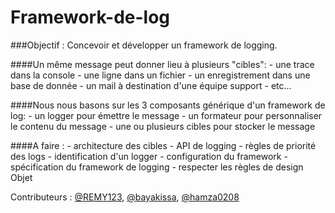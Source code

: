 # Framework-de-log

###Objectif : Concevoir et développer un framework de logging.

####Un même message peut donner lieu à plusieurs "cibles":
    - une trace dans la console
    - une ligne dans un fichier
    - un enregistrement dans une base de donnée
    - un mail à destination d'une équipe support
    - etc...
    
####Nous nous basons sur les 3 composants générique d'un framework de log:
    - un logger pour émettre le message
    - un formateur pour personnaliser le contenu du message
    - une ou plusieurs cibles pour stocker le message
    
####A faire : 
    - architecture des cibles
    - API de logging
    - règles de priorité des logs
    - identification d'un logger
    - configuration du framework
    - spécification du framework de logging
    - respecter les règles de design Objet


Contributeurs : [@REMY123](https://github.com/REMY123), [@bayakissa](https://github.com/bayakissa), [@hamza0208](https://github.com/hamza0208)
